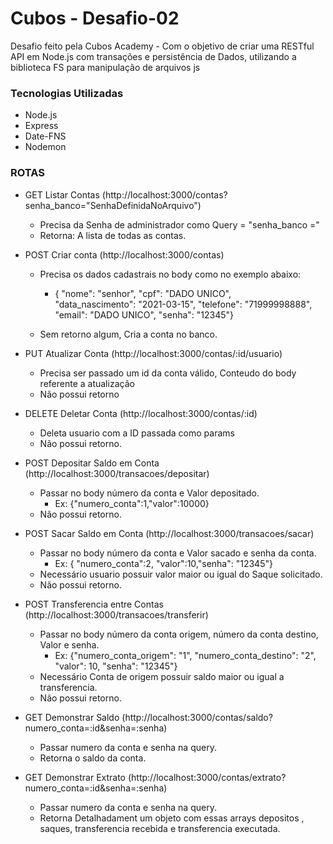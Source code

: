# Cubos - Desafio-02

Desafio feito pela Cubos Academy - Com o objetivo de criar uma RESTful API em Node.js com transações e persistência de Dados, utilizando a biblioteca FS para manipulação de arquivos js

### Tecnologias Utilizadas
 - Node.js
 - Express
 - Date-FNS
 - Nodemon
    

### ROTAS

 - GET Listar Contas (http://localhost:3000/contas?senha_banco="SenhaDefinidaNoArquivo")
   - Precisa da Senha de administrador como Query = "senha_banco ="
   - Retorna: A lista de todas as contas.

 - POST Criar conta (http://localhost:3000/contas)
   - Precisa os dados cadastrais no body como no exemplo abaixo:
     - {
          "nome": "senhor",
          "cpf": "DADO UNICO",   
          "data_nascimento": "2021-03-15",
          "telefone": "71999998888",
          "email": "DADO UNICO", 
          "senha": "12345"}
          
   - Sem retorno algum, Cria a conta no banco.
 
 - PUT Atualizar Conta (http://localhost:3000/contas/:id/usuario)
   - Precisa ser passado um id da conta válido, Conteudo do body referente a atualização
   - Não possui retorno

 - DELETE Deletar Conta (http://localhost:3000/contas/:id)
   - Deleta usuario com a ID passada como params
   - Não possui retorno.

 - POST Depositar Saldo em Conta (http://localhost:3000/transacoes/depositar)
   - Passar no body número da conta e Valor depositado.
     - Ex: {"numero_conta":1,"valor":10000}
   - Não possui retorno.

 - POST Sacar Saldo em Conta (http://localhost:3000/transacoes/sacar)
   - Passar no body número da conta e Valor sacado e senha da conta.
     - Ex: { "numero_conta":2, "valor":10,"senha": "12345"}
   - Necessário usuario possuir valor maior ou igual do Saque solicitado.
   - Não possui retorno.

 - POST Transferencia entre Contas (http://localhost:3000/transacoes/transferir)
   - Passar no body número da conta origem, número da conta destino,  Valor e senha.
     - Ex:  {"numero_conta_origem": "1", "numero_conta_destino": "2", "valor": 10, "senha": "12345"}
   - Necessário Conta de origem possuir saldo maior ou igual a transferencia.
   - Não possui retorno.

 - GET Demonstrar Saldo (http://localhost:3000/contas/saldo?numero_conta=:id&senha=:senha)
   - Passar numero da conta e senha na query.
   - Retorna o saldo da conta.

 - GET Demonstrar Extrato (http://localhost:3000/contas/extrato?numero_conta=:id&senha=:senha)
   - Passar numero da conta e senha na query.
   - Retorna Detalhadament um objeto com essas arrays depositos , saques, transferencia recebida e transferencia executada.
 
   

 
    
